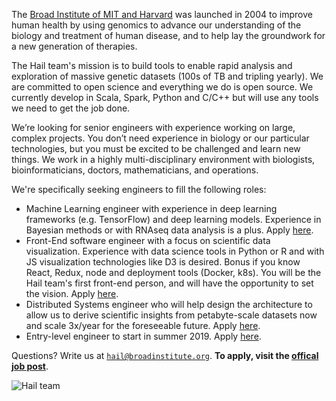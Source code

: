 The [Broad Institute of MIT and Harvard](https://www.broadinstitute.org/about-us) was launched in 2004 to improve human health by using genomics to advance our understanding of the biology and treatment of human disease, and to help lay the groundwork for a new generation of therapies.

The Hail team's mission is to build tools to enable rapid analysis and exploration of massive genetic datasets (100s of TB and tripling yearly). We are committed to open science and everything we do is open source. We currently develop in Scala, Spark, Python and C/C++ but will use any tools we need to get the job done.

We’re looking for senior engineers with experience working on large, complex projects. You don’t need experience in biology or our particular technologies, but you must be excited to be challenged and learn new things. We work in a highly multi-disciplinary environment with biologists, bioinformaticians, doctors, mathematicians, and operations.

We're specifically seeking engineers to fill the following roles:

- Machine Learning engineer with experience in deep learning frameworks (e.g. TensorFlow) and deep learning models. Experience in Bayesian methods or with RNAseq data analysis is a plus. Apply [here](https://broadinstitute.wd1.myworkdayjobs.com/broad_institute/job/Cambridge-MA/Software-Engineer---Hail-Team_3168).
- Front-End software engineer with a focus on scientific data visualization. Experience with data science tools in Python or R and with JS visualization technologies like D3 is desired. Bonus if you know React, Redux, node and deployment tools (Docker, k8s). You will be the Hail team's first front-end person, and will have the opportunity to set the vision. Apply [here](https://broadinstitute.wd1.myworkdayjobs.com/broad_institute/job/Cambridge-MA/Software-Engineer---Hail-Team_3168).
- Distributed Systems engineer who will help design the architecture to allow us to derive scientific insights from petabyte-scale datasets now and scale 3x/year for the foreseeable future. Apply [here](https://broadinstitute.wd1.myworkdayjobs.com/broad_institute/job/Cambridge-MA/Software-Engineer---Hail-Team_3168).
- Entry-level engineer to start in summer 2019. Apply [here](https://broadinstitute.wd1.myworkdayjobs.com/en-US/broad_institute/job/Cambridge-MA/Associate-Software-Engineer-Hail_4830-1).

Questions? Write us at <a href="mailto:hail@broadinstitute.org"><code>hail@broadinstitute.org</code></a>. **To apply, visit the [offical job post](https://broadinstitute.wd1.myworkdayjobs.com/broad_institute/job/Cambridge-MA/Software-Engineer---Hail-Team_3168)**.

![](https://storage.googleapis.com/hail-common/hail_team.JPG "Hail team")

